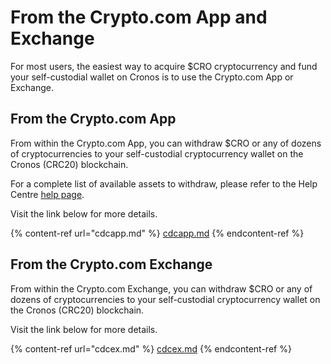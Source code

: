 # From the Crypto.com App and Exchange

For most users, the easiest way to acquire $CRO cryptocurrency and fund your self-custodial wallet on Cronos is to use the Crypto.com App or Exchange.

## From the Crypto.com App

From within the Crypto.com App, you can withdraw $CRO or any of dozens of cryptocurrencies to your self-custodial cryptocurrency wallet on the Cronos (CRC20) blockchain.

For a complete list of available assets to withdraw, please refer to the Help Centre [help page](https://help.crypto.com/en/articles/5978017-what-should-i-know-about-cryptocurrency-deposits-and-withdrawals).

Visit the link below for more details.

{% content-ref url="cdcapp.md" %}
[cdcapp.md](cdcapp.md)
{% endcontent-ref %}

## From the Crypto.com Exchange

From within the Crypto.com Exchange, you can withdraw $CRO or any of dozens of cryptocurrencies to your self-custodial cryptocurrency wallet on the Cronos (CRC20) blockchain.

Visit the link below for more details.

{% content-ref url="cdcex.md" %}
[cdcex.md](cdcex.md)
{% endcontent-ref %}
